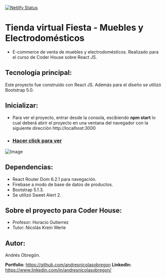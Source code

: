 [![Netlify Status](https://api.netlify.com/api/v1/badges/7de6fca1-c3bb-42e5-b173-7469396d76e0/deploy-status)](https://app.netlify.com/sites/fiestatiendavirtual/deploys)

# Tienda virtual Fiesta - Muebles y Electrodomésticos
- E-commerce de venta de muebles y electrodomésticos. Realizado para el curso de Coder House sobre React JS.

## Tecnología principal:
Este proyecto fue construido con React JS. Además para el diseño se utilizó Bootstrap 5.0.

## Inicializar:
- Para ver el proyecto, entrar desde la consola, escibiendo **npm start** lo cual deberá abrir el proyecto en una ventana del navegador con la siguiente dirección http://localhost:3000

- ### [Hacer click para ver](https://fiestatiendavirtual.netlify.app/)

![Image](https://github.com/andresnicolasobregon/ReactCoder/blob/master/public/img/tiendavirtual.gif)

## Dependencias:
- React Router Dom 6.2.1 para navegación.
- Firebase a modo de base de datos de productos.
- Bootstrap 5.1.3.
- Se utilizó Sweet Alert 2.

## Sobre el proyecto para Coder House:
* Profesor: Horacio Gutierrez
* Tutor: Nicolás Krein Werle

## Autor:
Andrés Obregón. 


**Portfolio**: https://github.com/andresnicolasobregon
**LinkedIn:** https://www.linkedin.com/in/andresnicolasobregon/